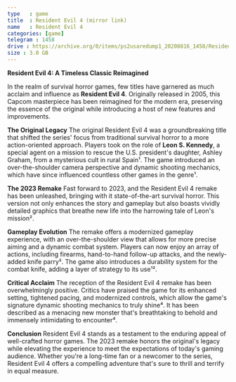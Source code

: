 ```yaml
---
type   : game
title  : Resident Evil 4 (mirror link)
name   : Resident Evil 4
categories: [game]
telegram : 1458
drive : https://archive.org/0/items/ps2usaredump1_20200816_1458/Resident%20Evil%204.7z
size : 3.0 GB
---
```


**Resident Evil 4: A Timeless Classic Reimagined**

In the realm of survival horror games, few titles have garnered as much acclaim and influence as **Resident Evil 4**. Originally released in 2005, this Capcom masterpiece has been reimagined for the modern era, preserving the essence of the original while introducing a host of new features and improvements.

**The Original Legacy**
The original Resident Evil 4 was a groundbreaking title that shifted the series' focus from traditional survival horror to a more action-oriented approach. Players took on the role of **Leon S. Kennedy**, a special agent on a mission to rescue the U.S. president's daughter, Ashley Graham, from a mysterious cult in rural Spain¹. The game introduced an over-the-shoulder camera perspective and dynamic shooting mechanics, which have since influenced countless other games in the genre¹.

**The 2023 Remake**
Fast forward to 2023, and the Resident Evil 4 remake has been unleashed, bringing with it state-of-the-art survival horror. This version not only enhances the story and gameplay but also boasts vividly detailed graphics that breathe new life into the harrowing tale of Leon's mission².

**Gameplay Evolution**
The remake offers a modernized gameplay experience, with an over-the-shoulder view that allows for more precise aiming and a dynamic combat system. Players can now enjoy an array of actions, including firearms, hand-to-hand follow-up attacks, and the newly-added knife parry². The game also introduces a durability system for the combat knife, adding a layer of strategy to its use¹².

**Critical Acclaim**
The reception of the Resident Evil 4 remake has been overwhelmingly positive. Critics have praised the game for its enhanced setting, tightened pacing, and modernized controls, which allow the game's signature dynamic shooting mechanics to truly shine⁴. It has been described as a menacing new monster that's breathtaking to behold and immensely intimidating to encounter⁴.

**Conclusion**
Resident Evil 4 stands as a testament to the enduring appeal of well-crafted horror games. The 2023 remake honors the original's legacy while elevating the experience to meet the expectations of today's gaming audience. Whether you're a long-time fan or a newcomer to the series, Resident Evil 4 offers a compelling adventure that's sure to thrill and terrify in equal measure.
